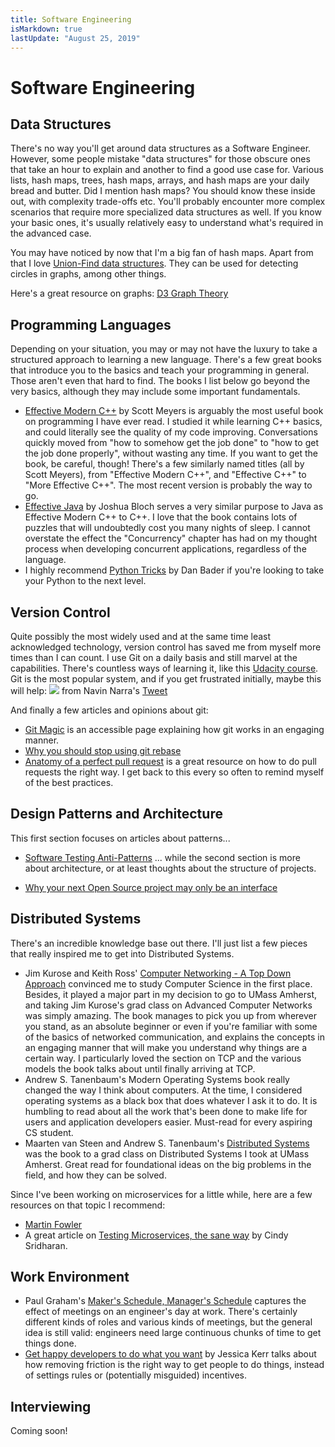 ```yaml
---
title: Software Engineering
isMarkdown: true
lastUpdate: "August 25, 2019"
---
```

# Software Engineering

## Data Structures
There's no way you'll get around data structures as a Software Engineer. However, some people mistake "data structures" for those obscure ones that take an hour to explain and another to find a good use case for. Various lists, hash maps, trees, hash maps, arrays, and hash maps are your daily bread and butter. Did I mention hash maps? You should know these inside out, with complexity trade-offs etc. You'll probably encounter more complex scenarios that require more specialized data structures as well. If you know your basic ones, it's usually relatively easy to understand what's required in the advanced case.

You may have noticed by now that I'm a big fan of hash maps. Apart from that I love [Union-Find data structures](https://en.wikipedia.org/wiki/Disjoint-set_data_structure). They can be used for detecting circles in graphs, among other things.

Here's a great resource on graphs: [D3 Graph Theory](https://mrpandey.github.io/d3graphTheory/index.html)

## Programming Languages
Depending on your situation, you may or may not have the luxury to take a structured approach to learning a new language. There's a few great books that introduce you to the basics and teach your programming in general. Those aren't even that hard to find. The books I list below go beyond the very basics, although they may include some important fundamentals.

- [Effective Modern C++](http://shop.oreilly.com/product/0636920033707.do) by Scott Meyers is arguably the most useful book on programming I have ever read. I studied it while learning C++ basics, and could literally see the quality of my code improving. Conversations quickly moved from "how to somehow get the job done" to "how to get the job done properly", without wasting any time. If you want to get the book, be careful, though! There's a few similarly named titles (all by Scott Meyers), from "Effective Modern C++", and "Effective C++" to "More Effective C++". The most recent version is probably the way to go.
- [Effective Java](https://www.amazon.com/Effective-Java-3rd-Joshua-Bloch/dp/0134685997) by Joshua Bloch serves a very similar purpose to Java as Effective Modern C++ to C++. I love that the book contains lots of puzzles that will undoubtedly cost you many nights of sleep. I cannot overstate the effect the "Concurrency" chapter has had on my thought process when developing concurrent applications, regardless of the language.
- I highly recommend [Python Tricks](https://dbader.org/products/python-tricks-book/) by Dan Bader if you're looking to take your Python to the next level.

## Version Control
Quite possibly the most widely used and at the same time least acknowledged technology, version control has saved me from myself more times than I can count. I use Git on a daily basis and still marvel at the capabilities. There's countless ways of learning it, like this [Udacity course](https://www.udacity.com/course/how-to-use-git-and-github--ud775). Git is the most popular system, and if you get frustrated initially, maybe this will help:
![](../images/git.jpg)
from Navin Narra's [Tweet](https://twitter.com/navinnarra/status/842112112176513024)

And finally a few articles and opinions about git:

- [Git Magic](http://www-cs-students.stanford.edu/~blynn/gitmagic/) is an accessible page explaining how git works in an engaging manner.
- [Why you should stop using git rebase](https://blogg.bekk.no/why-you-should-stop-using-git-rebase-5552bee4fed1)
- [Anatomy of a perfect pull request](https://opensource.com/article/18/6/anatomy-perfect-pull-request) is a great resource on how to do pull requests the right way. I get back to this every so often to remind myself of the best practices.

## Design Patterns and Architecture
This first section focuses on articles about patterns...

- [Software Testing Anti-Patterns](http://blog.codepipes.com/testing/software-testing-antipatterns.html)
... while the second section is more about architecture, or at least thoughts about the structure of projects.

- [Why your next Open Source project may only be an interface](https://www.oreilly.com/ideas/why-your-next-open-source-project-may-only-be-an-interface)

## Distributed Systems
There's an incredible knowledge base out there. I'll just list a few pieces that really inspired me to get into Distributed Systems.

- Jim Kurose and Keith Ross' [Computer Networking - A Top Down Approach](https://kuroseross.wordpress.com/about/) convinced me to study Computer Science in the first place. Besides, it played a major part in my decision to go to UMass Amherst, and taking Jim Kurose's grad class on Advanced Computer Networks was simply amazing. The book manages to pick you up from wherever you stand, as an absolute beginner or even if you're familiar with some of the basics of networked communication, and explains the concepts in an engaging manner that will make you understand why things are a certain way. I particularly loved the section on TCP and the various models the book talks about until finally arriving at TCP.</li>
- Andrew S. Tanenbaum's Modern Operating Systems book really changed the way I think about computers. At the time, I considered operating systems as a black box that does whatever I ask it to do. It is humbling to read about all the work that's been done to make life for users and application developers easier. Must-read for every aspiring CS student.</li>
- Maarten van Steen and Andrew S. Tanenbaum's [Distributed Systems](https://www.distributed-systems.net/index.php/books/distributed-systems-3rd-edition-2017/) was the book to a grad class on Distributed Systems I took at UMass Amherst. Great read for foundational ideas on the big problems in the field, and how they can be solved.</li>

Since I've been working on microservices for a little while, here are a few resources on that topic I recommend:

- [Martin Fowler](https://martinfowler.com/microservices/)
- A great article on [Testing Microservices, the sane way](https://medium.com/@copyconstruct/testing-microservices-the-sane-way-9bb31d158c16?_hsenc=p2ANqtz-9g6uVUYGrgsuF6aoFHOTSplbJB232RwmKYBKUzQS5jCwhE2JXhYCWY_0t038ZZJmdqj7vdK0ONRmBX3IcDMdQ3bdu38w&_hsmi=60140430) by Cindy Sridharan.

## Work Environment
- Paul Graham's [Maker's Schedule, Manager's Schedule](http://paulgraham.com/makersschedule.html) captures the effect of meetings on an engineer's day at work. There's certainly different kinds of roles and various kinds of meetings, but the general idea is still valid: engineers need large continuous chunks of time to get things done.
- [Get happy developers to do what you want](https://sdtimes.com/softwaredev/get-happy-developers-to-do-what-you-want/) by Jessica Kerr talks about how removing friction is the right way to get people to do things, instead of settings rules or (potentially misguided) incentives.

## Interviewing
Coming soon!